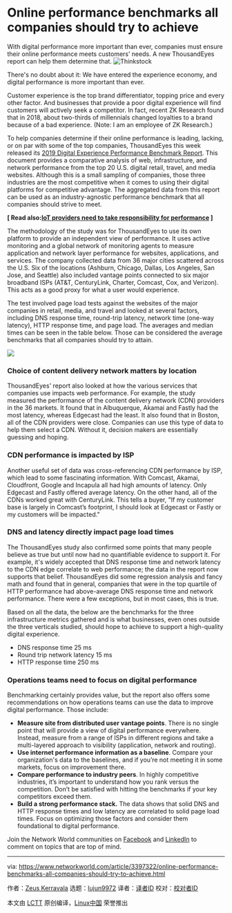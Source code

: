 [#]: collector: (lujun9972)
[#]: translator: ( )
[#]: reviewer: ( )
[#]: publisher: ( )
[#]: url: ( )
[#]: subject: (Online performance benchmarks all companies should try to achieve)
[#]: via: (https://www.networkworld.com/article/3397322/online-performance-benchmarks-all-companies-should-try-to-achieve.html)
[#]: author: (Zeus Kerravala https://www.networkworld.com/author/Zeus-Kerravala/)

Online performance benchmarks all companies should try to achieve
======
With digital performance more important than ever, companies must ensure their online performance meets customers’ needs. A new ThousandEyes report can help them determine that.
![Thinkstock][1]

There's no doubt about it: We have entered the experience economy, and digital performance is more important than ever.

Customer experience is the top brand differentiator, topping price and every other factor. And businesses that provide a poor digital experience will find customers will actively seek a competitor. In fact, recent ZK Research found that in 2018, about two-thirds of millennials changed loyalties to a brand because of a bad experience. (Note: I am an employee of ZK Research.)

To help companies determine if their online performance is leading, lacking, or on par with some of the top companies, ThousandEyes this week released its [2019 Digital Experience Performance Benchmark Report][2]. This document provides a comparative analysis of web, infrastructure, and network performance from the top 20 U.S. digital retail, travel, and media websites. Although this is a small sampling of companies, those three industries are the most competitive when it comes to using their digital platforms for competitive advantage. The aggregated data from this report can be used as an industry-agnostic performance benchmark that all companies should strive to meet.

**[ Read also:[IoT providers need to take responsibility for performance][3] ]**

The methodology of the study was for ThousandEyes to use its own platform to provide an independent view of performance. It uses active monitoring and a global network of monitoring agents to measure application and network layer performance for websites, applications, and services. The company collected data from 36 major cities scattered across the U.S. Six of the locations (Ashburn, Chicago, Dallas, Los Angeles, San Jose, and Seattle) also included vantage points connected to six major broadband ISPs (AT&T, CenturyLink, Charter, Comcast, Cox, and Verizon). This acts as a good proxy for what a user would experience.

The test involved page load tests against the websites of the major companies in retail, media, and travel and looked at several factors, including DNS response time, round-trip latency, network time (one-way latency), HTTP response time, and page load. The averages and median times can be seen in the table below. Those can be considered the average benchmarks that all companies should try to attain.

![][4]

### Choice of content delivery network matters by location

ThousandEyes' report also looked at how the various services that companies use impacts web performance. For example, the study measured the performance of the content delivery network (CDN) providers in the 36 markets. It found that in Albuquerque, Akamai and Fastly had the most latency, whereas Edgecast had the least. It also found that in Boston, all of the CDN providers were close. Companies can use this type of data to help them select a CDN. Without it, decision makers are essentially guessing and hoping.

### CDN performance is impacted by ISP

Another useful set of data was cross-referencing CDN performance by ISP, which lead to some fascinating information. With Comcast, Akamai, Cloudfront, Google and Incapula all had high amounts of latency. Only Edgecast and Fastly offered average latency. On the other hand, all of the CDNs worked great with CenturyLink. This tells a buyer, "If my customer base is largely in Comcast’s footprint, I should look at Edgecast or Fastly or my customers will be impacted."

### DNS and latency directly impact page load times

The ThousandEyes study also confirmed some points that many people believe as true but until now had no quantifiable evidence to support it. For example, it's widely accepted that DNS response time and network latency to the CDN edge correlate to web performance; the data in the report now supports that belief. ThousandEyes did some regression analysis and fancy math and found that in general, companies that were in the top quartile of HTTP performance had above-average DNS response time and network performance. There were a few exceptions, but in most cases, this is true.

Based on all the data, the below are the benchmarks for the three infrastructure metrics gathered and is what businesses, even ones outside the three verticals studied, should hope to achieve to support a high-quality digital experience.

  * DNS response time 25 ms
  * Round trip network latency 15 ms
  * HTTP response time 250 ms



### Operations teams need to focus on digital performance

Benchmarking certainly provides value, but the report also offers some recommendations on how operations teams can use the data to improve digital performance. Those include:

  * **Measure site from distributed user vantage points**. There is no single point that will provide a view of digital performance everywhere. Instead, measure from a range of ISPs in different regions and take a multi-layered approach to visibility (application, network and routing).
  * **Use internet performance information as a baseline**. Compare your organization's data to the baselines, and if you’re not meeting it in some markets, focus on improvement there.
  * **Compare performance to industry peers**. In highly competitive industries, it’s important to understand how you rank versus the competition. Don’t be satisfied with hitting the benchmarks if your key competitors exceed them.
  * **Build a strong performance stack.** The data shows that solid DNS and HTTP response times and low latency are correlated to solid page load times. Focus on optimizing those factors and consider them foundational to digital performance.



Join the Network World communities on [Facebook][5] and [LinkedIn][6] to comment on topics that are top of mind.

--------------------------------------------------------------------------------

via: https://www.networkworld.com/article/3397322/online-performance-benchmarks-all-companies-should-try-to-achieve.html

作者：[Zeus Kerravala][a]
选题：[lujun9972][b]
译者：[译者ID](https://github.com/译者ID)
校对：[校对者ID](https://github.com/校对者ID)

本文由 [LCTT](https://github.com/LCTT/TranslateProject) 原创编译，[Linux中国](https://linux.cn/) 荣誉推出

[a]: https://www.networkworld.com/author/Zeus-Kerravala/
[b]: https://github.com/lujun9972
[1]: https://images.idgesg.net/images/article/2017/07/racing_speed_runners_internet-speed-100728363-large.jpg
[2]: https://www.thousandeyes.com/research/digital-experience
[3]: https://www.networkworld.com/article/3340318/iot-providers-need-to-take-responsibility-for-performance.html
[4]: https://images.idgesg.net/images/article/2019/05/thousandeyes-100797290-large.jpg
[5]: https://www.facebook.com/NetworkWorld/
[6]: https://www.linkedin.com/company/network-world

